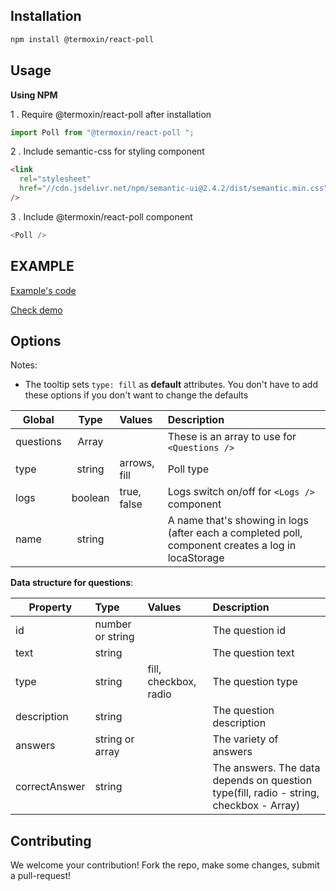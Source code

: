 ## Installation

```sh
npm install @termoxin/react-poll
```

## Usage

**Using NPM**

1 . Require @termoxin/react-poll after installation

```js
import Poll from "@termoxin/react-poll ";
```

2 . Include semantic-css for styling component

```html
<link
  rel="stylesheet"
  href="//cdn.jsdelivr.net/npm/semantic-ui@2.4.2/dist/semantic.min.css"
/>
```

3 . Include @termoxin/react-poll component

```js
<Poll />
```

## EXAMPLE

[Example's code](https://github.com/termoxin/react-poll-examples/tree/master/src)

[Check demo](https://termoxin.github.io/react-poll-examples/)

## Options

Notes:

- The tooltip sets `type: fill` as **default** attributes. You don't have to add these options if you don't want to change the defaults

| Global    |  Type   | Values       | Description                                                                                        |
| --------- | :-----: | :----------- | :------------------------------------------------------------------------------------------------- |
| questions |  Array  |              | These is an array to use for `<Questions />`                                                       |
| type      | string  | arrows, fill | Poll type                                                                                          |
| logs      | boolean | true, false  | Logs switch on/off for `<Logs />` component                                                        |
| name      | string  |              | A name that's showing in logs (after each a completed poll, component creates a log in locaStorage |

**Data structure for questions**:

| Property      | Type                    | Values                | Description                                                                                    |
| ------------- | :---------------------- | :-------------------- | :--------------------------------------------------------------------------------------------- |
| id            | number or string        |                       | The question id                                                                                |
| text          | string                  |                       | The question text                                                                              |
| type          | string                  | fill, checkbox, radio | The question type                                                                              |
| description   | string                  |                       | The question description                                                                       |
| answers       | string or array<string> |                       | The variety of answers                                                                         |
| correctAnswer | string                  |                       | The answers. The data depends on question type(fill, radio - string, checkbox - Array<string>) |

## Contributing

We welcome your contribution! Fork the repo, make some changes, submit a pull-request!
